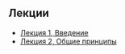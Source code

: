 ## Лекции

* [Лекция 1, Введение](https://docs.google.com/presentation/d/1XFHTjazYKo_1QWeTLZAF193arGEk20myws2j18DGMpU)
* [Лекция 2, Общие принципы](https://docs.google.com/presentation/d/1nQ4GVwsOFqvwnoGYRRTrgTs3PtIYE5ETcnOvtMmduYg)
